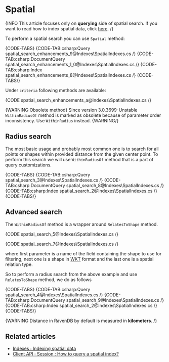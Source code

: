 ﻿# Spatial

{INFO This article focuses only on **querying** side of spatial search. If you want to read how to index spatial data, click [here](../../indexes/indexing-spatial-data). /}

To perform a spatial search you can use `Spatial` method:

{CODE-TABS}
{CODE-TAB:csharp:Query spatial_search_enhancements_9@Indexes\SpatialIndexes.cs /}
{CODE-TAB:csharp:DocumentQuery spatial_search_enhancements_1_0@Indexes\SpatialIndexes.cs /}
{CODE-TAB:csharp:Index spatial_search_enhancements_8@Indexes\SpatialIndexes.cs /}
{CODE-TABS/}

Under `criteria` following methods are available:

{CODE spatial_search_enhancements_a@Indexes\SpatialIndexes.cs /}

{WARNING:Obsolete method}
Since version 3.0.3699-Unstable `WithinRadiusOf` method is marked as obsolete because of parameter order inconsistency. Use `WithinRadius` instead.
{WARNING/}

## Radius search

The most basic usage and probably most common one is to search for all points or shapes within provided distance from the given center point. To perform this search we will use `WithinRadiusOf` method that is a part of query customizations.

{CODE-TABS}
{CODE-TAB:csharp:Query spatial_search_3@Indexes\SpatialIndexes.cs /}
{CODE-TAB:csharp:DocumentQuery spatial_search_8@Indexes\SpatialIndexes.cs /}
{CODE-TAB:csharp:Index spatial_search_2@Indexes\SpatialIndexes.cs /}
{CODE-TABS/}

## Advanced search

The `WithinRadiusOf` method is a wrapper around `RelatesToShape` method.

{CODE spatial_search_5@Indexes\SpatialIndexes.cs /}

{CODE spatial_search_7@Indexes\SpatialIndexes.cs /}

where first parameter is a name of the field containing the shape to use for filtering, next one is a shape in [WKT](http://en.wikipedia.org/wiki/Well-known_text) format and the last one is a spatial relation type.

So to perform a radius search from the above example and use `RelatesToShape` method, we do as follows

{CODE-TABS}
{CODE-TAB:csharp:Query spatial_search_4@Indexes\SpatialIndexes.cs /}
{CODE-TAB:csharp:DocumentQuery spatial_search_9@Indexes\SpatialIndexes.cs /}
{CODE-TAB:csharp:Index spatial_search_2@Indexes\SpatialIndexes.cs /}
{CODE-TABS/}

{WARNING Distance in RavenDB by default is measured in **kilometers**. /}

## Related articles

- [Indexes : Indexing spatial data](../../indexes/indexing-spatial-data)
- [Client API : Session : How to query a spatial index?](../../client-api/session/querying/how-to-query-a-spatial-index)
